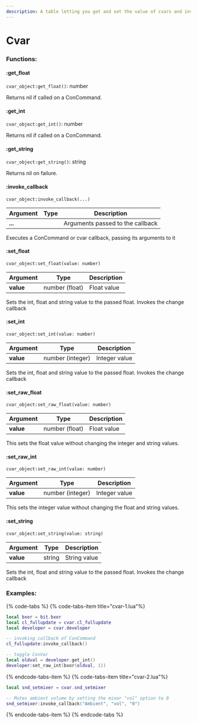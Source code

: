 ```yaml
---
description: A table letting you get and set the value of cvars and invoke their callbacks. Uses Object-oriented format
---
```


# Cvar

### Functions:
#### :get_float

`cvar_object:get_float()`: number

Returns nil if called on a ConCommand.


#### :get_int

`cvar_object:get_int()`: number

Returns nil if called on a ConCommand.


#### :get_string

`cvar_object:get_string()`: string

Returns nil on failure.


#### :invoke_callback

`cvar_object:invoke_callback(...)`

Argument | Type | Description
-------- | ---- | -----------
  **...** |  | Arguments passed to the callback

Executes a ConCommand or cvar callback, passing its arguments to it


#### :set_float

`cvar_object:set_float(value: number)`

Argument | Type | Description
-------- | ---- | -----------
  **value** | number (float) | Float value

Sets the int, float and string value to the passed float. Invokes the change callback


#### :set_int

`cvar_object:set_int(value: number)`

Argument | Type | Description
-------- | ---- | -----------
  **value** | number (integer) | Integer value

Sets the int, float and string value to the passed float. Invokes the change callback


#### :set_raw_float

`cvar_object:set_raw_float(value: number)`

Argument | Type | Description
-------- | ---- | -----------
  **value** | number (float) | Float value

This sets the float value without changing the integer and string values.


#### :set_raw_int

`cvar_object:set_raw_int(value: number)`

Argument | Type | Description
-------- | ---- | -----------
  **value** | number (integer) | Integer value

This sets the integer value without changing the float and string values.


#### :set_string

`cvar_object:set_string(value: string)`

Argument | Type | Description
-------- | ---- | -----------
  **value** | string | String value

Sets the int, float and string value to the passed float. Invokes the change callback


### Examples:

{% code-tabs %}
{% code-tabs-item  title="cvar-1.lua"%}
```lua
local bxor = bit.bxor
local cl_fullupdate = cvar.cl_fullupdate
local developer = cvar.developer

-- invoking callback of ConCommand
cl_fullupdate:invoke_callback()

-- toggle ConVar
local oldval = developer.get_int()
developer:set_raw_int(bxor(oldval, 1))
```

{% endcode-tabs-item %}
{% code-tabs-item  title="cvar-2.lua"%}
```lua
local snd_setmixer = cvar.snd_setmixer

-- Mutes ambient volume by setting the mixer "vol" option to 0
snd_setmixer:invoke_callback("Ambient", "vol", "0")
```

{% endcode-tabs-item %}
{% endcode-tabs %}
